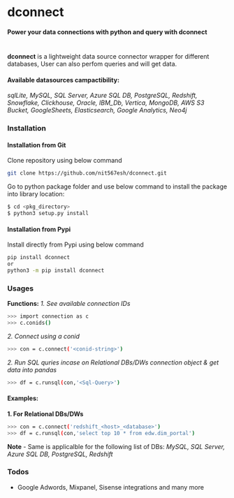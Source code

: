 # **dconnect** 
#### Power your data connections with python and query with dconnect
#
**dconnect** is a lightweight data source connector wrapper for different databases, User can also perfom queries and will get data.
#### Available datasources campactibility:
*sqlLite, MySQL, SQL Server, Azure SQL DB, PostgreSQL, Redshift, Snowflake, Clickhouse, Oracle, IBM_Db, Vertica, MongoDB, AWS S3 Bucket, GoogleSheets, Elasticsearch, Google Analytics, Neo4j*
### Installation
#### Installation from Git
Clone repository using below command
```sh
git clone https://github.com/nit567esh/dconnect.git
```
Go to python package folder and use below command to install the package into library location:

```sh
$ cd <pkg_directory>
$ python3 setup.py install
```
#### Installation from Pypi
Install directly from Pypi using below command
```sh
pip install dconnect 
or
python3 -m pip install dconnect
```
### Usages
**Functions:**
*1. See available connection IDs*
```sh
>>> import connection as c
>>> c.conids()
```
*2. Connect using a conid*
```sh
>>> con = c.connect('<conid-string>')
```
*2. Run SQL quries incase on Relational DBs/DWs connection object & get data into pandas*
```sh
>>> df = c.runsql(con,'<Sql-Query>')
```
#### Examples:
**1. For Relational DBs/DWs**
```sh
>>> con = c.connect('redshift_<host>_<database>')
>>> df = c.runsql(con,'select top 10 * from edw.dim_portal')
```
**Note** - Same is applicalble for the following list of DBs: *MySQL, SQL Server, Azure SQL DB, PostgreSQL, Redshift* 

### Todos
 - Google Adwords, Mixpanel, Sisense integrations and many more
